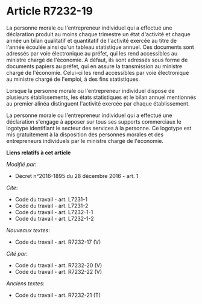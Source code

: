 # Article R7232-19

La personne morale ou l'entrepreneur individuel qui a effectué une déclaration produit au moins chaque trimestre un état
d'activité et chaque année un bilan qualitatif et quantitatif de l'activité exercée au titre de l'année écoulée ainsi qu'un
tableau statistique annuel. Ces documents sont adressés par voie électronique au préfet, qui les rend accessibles au ministre
chargé de l'économie. A défaut, ils sont adressés sous forme de documents papiers au préfet, qui en assure la transmission au
ministre chargé de l'économie. Celui-ci les rend accessibles par voie électronique au ministre chargé de l'emploi, à des fins
statistiques. 

Lorsque la personne morale ou l'entrepreneur individuel dispose de plusieurs établissements, les états statistiques et le
bilan annuel mentionnés au premier alinéa distinguent l'activité exercée par chaque établissement. 

La personne morale ou l'entrepreneur individuel qui a effectué une déclaration s'engage à apposer sur tous ses supports
commerciaux le logotype identifiant le secteur des services à la personne. Ce logotype est mis gratuitement à la disposition
des personnes morales et des entrepreneurs individuels par le ministre chargé de l'économie.

**Liens relatifs à cet article**

_Modifié par_:

  - Décret n°2016-1895 du 28 décembre 2016 - art. 1

_Cite_:

  - Code du travail - art. L7231-1
  - Code du travail - art. L7231-2
  - Code du travail - art. L7232-1-1
  - Code du travail - art. L7232-1-2

_Nouveaux textes_:

  - Code du travail - art. R7232-17 (V)

_Cité par_:

  - Code du travail - art. R7232-20 (V)
  - Code du travail - art. R7232-22 (V)

_Anciens textes_:

  - Code du travail - art. R7232-21 (T)
